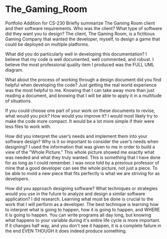 # The_Gaming_Room
Portfolio Addition for CS-230
Briefly summarize The Gaming Room client and their software requirements. Who was the client? What type of software did they want you to design?
The client, The Gaming Room, is a fictitious Gaming Company that wanted the developer, myself, to design a game that could be deployed on multiple platforms.

What did you do particularly well in developing this documentation?
I believe that my code is well documented, well commented, and robust. I believe the most professional quality item I produced was the FULL UML diagram.

What about the process of working through a design document did you find helpful when developing the code?
Just getting the real world experience was the most helpful to me. Knowing that I can take away more than just reading a document, and knowing that I will be able to apply it in a multitude of situations.

If you could choose one part of your work on these documents to revise, what would you pick? How would you improve it?
I would most likely try to make the code more compact. It would be a lot more simple if their were less files to work with.

How did you interpret the user’s needs and implement them into your software design? Why is it so important to consider the user’s needs when designing?
I used the information that was given to me in order to build a view of the "Whole Picture." This whole picture showed me exactly what was needed and what they truly wanted. This is something that I have done for as long as I could remember. I was once told by a previous professor of mine that a good developer can see the whole picture, not just a piece. To be able to mold a new piece that fits perfectly is what we are striving for as developers.

How did you approach designing software? What techniques or strategies would you use in the future to analyze and design a similar software application?
I did research. Learning what must be done is crucial to the work that I will perform as a developer. The best technique is learning how to interpret what is going to happen, how it is going to happen, and WHERE it is going to happen. You can write programs all day long, but knowing what happens to your variable during it's entire life cycle is more important. If it changes half way, and you don't see it happen, it is a complete failure in the end EVEN THOUGH it does indeed produce something.
